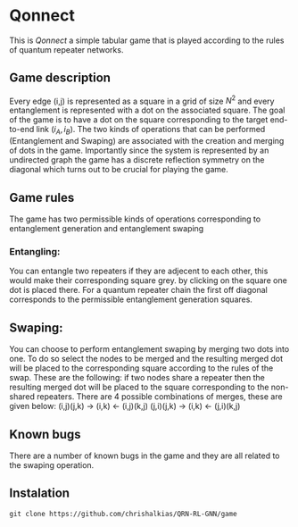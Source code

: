 # Qonnect
This is *Qonnect* a simple tabular game that is played according to the rules of quantum repeater networks.

## Game description
Every edge (i,j) is represented as a square in a grid of size $N^2$ and every entanglement is represented with a dot on the associated square. The goal of the game is to have a dot on the square corresponding to the target end-to-end link $(i_A, i_B)$. The two kinds of operations that can be performed (Entanglement and Swaping) are associated with the creation and merging of dots in the game. Importantly since the system is represented by an undirected graph the game has a discrete reflection symmetry on the diagonal which turns out to be crucial for playing the game.

## Game rules
The game has two permissible kinds of operations corresponding to entanglement generation and entanglement swaping
### Entangling:
You can entangle two repeaters if they are adjecent to each other, this would make their corresponding square grey. by clicking on the square one dot is placed there. For a quantum repeater chain the first off diagonal corresponds to the permissible entanglement generation squares.
## Swaping:
You can choose to perform entanglement swaping by merging two dots into one. To do so select the nodes to be merged and the resulting merged dot will be placed to the corresponding square according to the rules of the swap. These are the following: if two nodes share a repeater then the resulting merged dot will be placed to the square corresponding to the non-shared repeaters. There are 4 possible combinations of merges, these are given below:
    (i,j)(j,k) -> (i,k) <- (i,j)(k,j)
    (j,i)(j,k) -> (i,k) <- (j,i)(k,j)


## Known bugs
There are a number of known bugs in the game and they are all related to the swaping operation.
<!--
add the known bugs
-->

## Instalation

```
git clone https://github.com/chrishalkias/QRN-RL-GNN/game
```